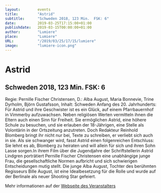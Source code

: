 ```yaml
---
layout:        events
title:         "Astrid"
subtitle:      "Schweden 2018, 123 Min.  FSK: 6"
date:          2019-03-25T17:15:00+01:00
publishdate:   2019-03-15T00:00:00+01:00
author:        "Lumiere"
place:         "Lumiere"
URL:           "/2019/03/25/17/15/lumiere"
image:         "lumiere-icon.png"
---
```


Astrid
===========

Schweden 2018, 123 Min.  FSK: 6
-----------

Regie: Pernille Fischer Christensen, D.: Alba August, Maria Bonnevie, Trine Dyrholm, Björn Gustafsson, Inhalt: Schweden Anfang des 20. Jahrhunderts: Für Astrid und ihre Geschwister ist es ein Glück, auf einem Pfarrbauernhof in Vimmerby aufzuwachsen. Neben religiösen Werten vermitteln ihnen die Eltern auch einen Sinn für Freiheit. Sie ermöglichen Astrid, eine höhere Schule zu besuchen, und sie erlauben der 18-Jährigen, eine Stelle als Volontärin in der Ortszeitung anzutreten. Doch Redakteur Reinhold Blomberg bringt ihr nicht nur bei, Texte zu schreiben, er verliebt sich auch in sie. Als sie schwanger wird, fasst Astrid einen folgenreichen Entschluss: Sie lehnt es ab, Blomberg zu heiraten und will allein für sich und ihren Sohn Lasse sorgen.In ihrem Film über die Jugendjahre der Schriftstellerin Astrid Lindgren porträtiert Pernille Fischer Christensen eine unabhängige junge Frau, die gesellschaftliche Normen aufbricht und sich schwierigen Entscheidungen mutig stellt. Die junge Alba August, Tochter des berühmten Regisseurs Bille August, ist eine Idealbesetzung für die Rolle und wurde auf der Berlinale als neuer Shooting Star gefeiert.

Mehr informationen auf der [Webseite des Veranstalters](http://www.lumiere.de/19/03/astrid.htm)
